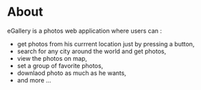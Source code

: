 # About

eGallery is a photos web application where users can :

- get photos from his currrent location just by pressing a button,
- search for any city around the world and get photos,
- view the photos on map,
- set a group of favorite photos,
- downlaod photo as much as he wants,
- and more ...
